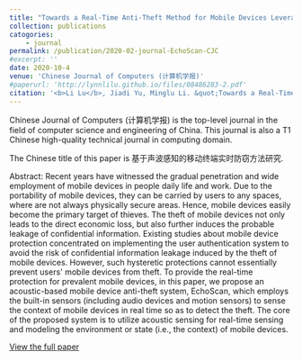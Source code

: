 ```yaml
---
title: "Towards a Real-Time Anti-Theft Method for Mobile Devices Leveraging Acoustic Sensing"
collection: publications
catogories: 
    - journal
permalink: /publication/2020-02-journal-EchoScan-CJC
#excerpt: ''
date: 2020-10-4
venue: 'Chinese Journal of Computers (计算机学报)'
#paperurl: 'http://lynnlilu.github.io/files/08486283-2.pdf'
citation: '<b>Li Lu</b>, Jiadi Yu, Minglu Li. &quot;Towards a Real-Time Anti-Theft Method for Mobile Devices Leveraging Acoustic Sensing.&quot; <i>Chinese Journal of Computers</i>. 43(10). pp. 2002-2018. 2020. doi: 10.11897/SP.J.1016.2020.02002.'
---
```


Chinese Journal of Computers (计算机学报) is the top-level journal in the field of computer science and engineering of China. This journal is also a T1 Chinese high-quality technical journal in computing domain. 

The Chinese title of this paper is 基于声波感知的移动终端实时防窃方法研究. 

Abstract: Recent years have witnessed the gradual penetration and wide employment of mobile devices in people daily life and work. Due to the portability of mobile devices, they can be carried by users to any spaces, where are not always physically secure areas. Hence, mobile devices easily become the primary target of thieves. The theft of mobile devices not only leads to the direct economic loss, but also further induces the probable leakage of confidential information. Existing studies about mobile device protection concentrated on implementing the user authentication system to avoid the risk of confidential information leakage induced by the theft of mobile devices. However, such hysteretic protections cannot essentially prevent users' mobile devices from theft. To provide the real-time protection for prevalent mobile devices, in this paper, we propose an acoustic-based mobile device anti-theft system, EchoScan, which employs the built-in sensors (including audio devices and motion sensors) to sense the context of mobile devices in real time so as to detect the theft. The core of the proposed system is to utilize acoustic sensing for real-time sensing and modeling the environment or state (i.e., the context) of mobile devices.

[View the full paper](http://cjc.ict.ac.cn/online/onlinepaper/ll1-2020925190022.pdf)

